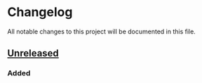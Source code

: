 # Changelog

All notable changes to this project will be documented in this file.

## [Unreleased]

### Added

[Unreleased]: https://github.com/sunziping2016/oak-tree-house/tree/HEAD
